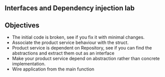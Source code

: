## Interfaces and Dependency injection lab

## Objectives
- The initial code is broken, see if you fix it with minimal changes.
- Associate the product service behaviour with the struct.
- Product service is dependent on Repository, see if you can find the abstractions and extract them out as an interface
- Make your product service depend on abstraction rather than concrete implementation.
- Wire application from the main function
